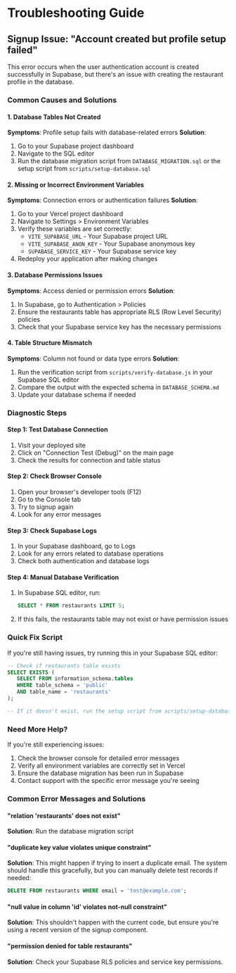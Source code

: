 # Troubleshooting Guide

## Signup Issue: "Account created but profile setup failed"

This error occurs when the user authentication account is created successfully in Supabase, but there's an issue with creating the restaurant profile in the database.

### Common Causes and Solutions

#### 1. Database Tables Not Created
**Symptoms**: Profile setup fails with database-related errors
**Solution**: 
1. Go to your Supabase project dashboard
2. Navigate to the SQL editor
3. Run the database migration script from `DATABASE_MIGRATION.sql` or the setup script from `scripts/setup-database.sql`

#### 2. Missing or Incorrect Environment Variables
**Symptoms**: Connection errors or authentication failures
**Solution**:
1. Go to your Vercel project dashboard
2. Navigate to Settings > Environment Variables
3. Verify these variables are set correctly:
   - `VITE_SUPABASE_URL` - Your Supabase project URL
   - `VITE_SUPABASE_ANON_KEY` - Your Supabase anonymous key
   - `SUPABASE_SERVICE_KEY` - Your Supabase service key
4. Redeploy your application after making changes

#### 3. Database Permissions Issues
**Symptoms**: Access denied or permission errors
**Solution**:
1. In Supabase, go to Authentication > Policies
2. Ensure the restaurants table has appropriate RLS (Row Level Security) policies
3. Check that your Supabase service key has the necessary permissions

#### 4. Table Structure Mismatch
**Symptoms**: Column not found or data type errors
**Solution**:
1. Run the verification script from `scripts/verify-database.js` in your Supabase SQL editor
2. Compare the output with the expected schema in `DATABASE_SCHEMA.md`
3. Update your database schema if needed

### Diagnostic Steps

#### Step 1: Test Database Connection
1. Visit your deployed site
2. Click on "Connection Test (Debug)" on the main page
3. Check the results for connection and table status

#### Step 2: Check Browser Console
1. Open your browser's developer tools (F12)
2. Go to the Console tab
3. Try to signup again
4. Look for any error messages

#### Step 3: Check Supabase Logs
1. In your Supabase dashboard, go to Logs
2. Look for any errors related to database operations
3. Check both authentication and database logs

#### Step 4: Manual Database Verification
1. In Supabase SQL editor, run:
   ```sql
   SELECT * FROM restaurants LIMIT 5;
   ```
2. If this fails, the restaurants table may not exist or have permission issues

### Quick Fix Script

If you're still having issues, try running this in your Supabase SQL editor:

```sql
-- Check if restaurants table exists
SELECT EXISTS (
   SELECT FROM information_schema.tables 
   WHERE table_schema = 'public' 
   AND table_name = 'restaurants'
);

-- If it doesn't exist, run the setup script from scripts/setup-database.sql
```

### Need More Help?

If you're still experiencing issues:

1. Check the browser console for detailed error messages
2. Verify all environment variables are correctly set in Vercel
3. Ensure the database migration has been run in Supabase
4. Contact support with the specific error message you're seeing

### Common Error Messages and Solutions

#### "relation 'restaurants' does not exist"
**Solution**: Run the database migration script

#### "duplicate key value violates unique constraint"
**Solution**: This might happen if trying to insert a duplicate email. The system should handle this gracefully, but you can manually delete test records if needed:
```sql
DELETE FROM restaurants WHERE email = 'test@example.com';
```

#### "null value in column 'id' violates not-null constraint"
**Solution**: This shouldn't happen with the current code, but ensure you're using a recent version of the signup component.

#### "permission denied for table restaurants"
**Solution**: Check your Supabase RLS policies and service key permissions.